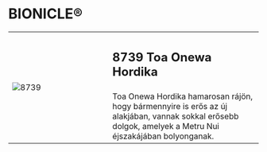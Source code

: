 # BIONICLE®

<table>
<tr>
<td rowspan="2" width="40%"><img alt="8739" src="https://www.lego.com/cdn/cs/catalog/assets/blt916919cf89080c22/1/2005_8739_box_in.png"></td>
<td><h2>8739 Toa Onewa Hordika</h2></td>
</tr>
<tr>
<td>
Toa Onewa Hordika hamarosan rájön, hogy bármennyire is erős az új alakjában, vannak sokkal erősebb dolgok, amelyek a Metru Nui éjszakájában bolyonganak.
</td>
</tr>
</table>